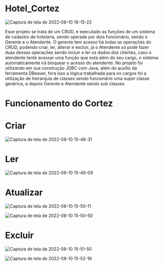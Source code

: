 # Hotel_Cortez


![Captura de tela de 2022-08-10 16-15-22](https://user-images.githubusercontent.com/96485637/184002541-e2e413b8-40de-4177-9e11-3ac78742d243.png)


Esse projeto se trata de um CRUD, é executado as funções de um sistema de cadastro de hotelaria, sendo operada por dois 
funcionário, sendo o Gerente e o Atendente. O gerente tem acesso há todas as operações do CRUD, podendo criar, ler, alterar e
excluir, já o Atendente só pode fazer duas dessas operações sendo incluir e ler os dados dos clientes, caso o atendente tente
acessar uma função que esta além do seu cargo, o sistema automaticamente irá bloquear o acesso do atendente. No projeto foi 
utilizando em sua construção JDBC com Java, além do auxílio da ferramenta DBeaver, fora isso a lógica trabalhada para os cargos foi 
a utilização de hierarquia de classes sendo funcionário uma super classe genérica, e depois Gerente e Atendente sendo sub classes.


# Funcionamento do Cortez


# Criar

![Captura de tela de 2022-08-10 15-48-31](https://user-images.githubusercontent.com/96485637/184002179-dcd6fbbe-4994-442d-98da-f3ef80c00a36.png)

# Ler

![Captura de tela de 2022-08-10 15-49-09](https://user-images.githubusercontent.com/96485637/184002254-8e3bee17-0be4-493c-8a24-8c4bda1168fc.png)

# Atualizar 

![Captura de tela de 2022-08-10 15-50-11](https://user-images.githubusercontent.com/96485637/184002374-520ec10a-bc44-448b-a3c2-bbdd59684571.png)


![Captura de tela de 2022-08-10 15-50-50](https://user-images.githubusercontent.com/96485637/184002392-5c32f442-c89a-4098-b501-209db08bebb2.png)

# Excluir 

![Captura de tela de 2022-08-10 15-51-50](https://user-images.githubusercontent.com/96485637/184002466-887fdfcf-81d0-4f4f-960b-9a0e7d50a0e5.png)


![Captura de tela de 2022-08-10 15-52-16](https://user-images.githubusercontent.com/96485637/184002493-bbe72cd5-146e-49ba-8260-744feb929e70.png)





